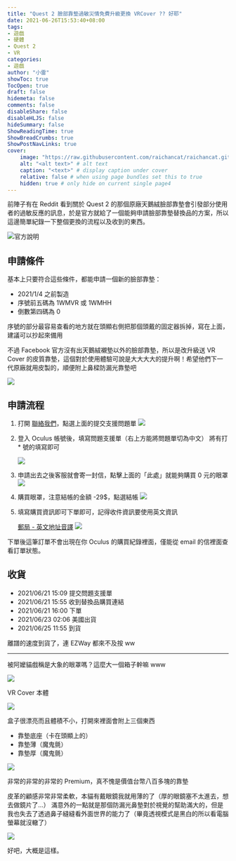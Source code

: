 ```yaml
---
title: "Quest 2 臉部靠墊過敏災情免費升級更換 VRCover ?? 好耶"
date: 2021-06-26T15:53:40+08:00
tags:
- 遊戲
- 硬體
- Quest 2
- VR
categories:
- 遊戲
author: "小雷"
showToc: true
TocOpen: true
draft: false
hidemeta: false
comments: false
disableShare: false
disableHLJS: false
hideSummary: false
ShowReadingTime: true
ShowBreadCrumbs: true
ShowPostNavLinks: true
cover:
    image: "https://raw.githubusercontent.com/raichancat/raichancat.github.io-images/master/img/_DSF4753.JPG" # image path/url
    alt: "<alt text>" # alt text
    caption: "<text>" # display caption under cover
    relative: false # when using page bundles set this to true
    hidden: true # only hide on current single page4
---
```


前陣子有在 Reddit 看到關於 Quest 2 的那個原廠天鵝絨臉部靠墊會引發部分使用者的過敏反應的訊息，於是官方就給了一個能夠申請臉部靠墊替換品的方案，所以這邊簡單紀錄一下整個更換的流程以及收到的東西。

![[官方說明](https://support.oculus.com/1504463656600795)](https://raw.githubusercontent.com/raichancat/raichancat.github.io-images/master/img/20210626160250.png)

## 申請條件

基本上只要符合這些條件，都能申請一個新的臉部靠墊：

- 2021/1/4 之前製造
- 序號前五碼為 1WMVR 或 1WMHH
- 倒數第四碼為 0

序號的部分最容易查看的地方就在頭顯右側把那個頭戴的固定器拆掉，寫在上面，建議可以抄起來備用

不過 Facebook 官方沒有出天鵝絨襯墊以外的臉部靠墊，所以是改升級送 VR Cover 的皮質靠墊，這個對於使用體驗可說是大大大大的提升啊！希望他們下一代原廠就用皮製的，順便附上鼻樑防漏光靠墊吧

![](https://raw.githubusercontent.com/raichancat/raichancat.github.io-images/master/img/20210626161544.png)

## 申請流程

1. 打開 [聯絡我們](https://support.oculus.com/885981024820727/?locale=zh_TW)，點選上面的提交支援問題單
   ![](https://raw.githubusercontent.com/raichancat/raichancat.github.io-images/master/img/20210626160826.png)

2. 登入 Oculus 帳號後，填寫問題支援單（右上方能將問題單切為中文）
   將有打 * 號的填寫即可

   ![](https://raw.githubusercontent.com/raichancat/raichancat.github.io-images/master/img/%E8%9E%A2%E5%B9%95%E6%93%B7%E5%8F%96%E7%95%AB%E9%9D%A2%202021-06-21%20150102.png)

3. 申請出去之後客服就會寄一封信，點擊上面的「此處」就能夠購買 0 元的眼罩
   ![](https://raw.githubusercontent.com/raichancat/raichancat.github.io-images/master/img/20210626161126.png)

4. 購買眼罩，注意結帳的金額 -29$，點選結帳
   ![](https://raw.githubusercontent.com/raichancat/raichancat.github.io-images/master/img/%E8%9E%A2%E5%B9%95%E6%93%B7%E5%8F%96%E7%95%AB%E9%9D%A2%202021-06-21%20155821.png)

5. 填寫購買資訊即可下單即可，記得收件資訊要使用英文資訊

   [郵局 - 英文地址音譯](https://www.post.gov.tw/post/internet/SearchZone/index.jsp?ID=130112)
   ![](https://raw.githubusercontent.com/raichancat/raichancat.github.io-images/master/img/%E8%9E%A2%E5%B9%95%E6%93%B7%E5%8F%96%E7%95%AB%E9%9D%A2%202021-06-21%20155942_LI.jpg)

下單後這筆訂單不會出現在你 Oculus 的購買紀錄裡面，僅能從 email 的信裡面查看訂單狀態。

## 收貨

- 2021/06/21 15:09 提交問題支援單
- 2021/06/21 15:55 收到替換品購買連結
- 2021/06/21 16:00 下單
- 2021/06/23 02:06 美國出貨
- 2021/06/25 11:55 到貨

離譜的速度到貨了，連 EZWay 都來不及按 ww

---

被阿嬤貓戲稱是大象的眼罩嗎？這麼大一個箱子幹嘛 www

![](https://raw.githubusercontent.com/raichancat/raichancat.github.io-images/master/img/_DSF4750.JPG)

VR Cover 本體

![](https://raw.githubusercontent.com/raichancat/raichancat.github.io-images/master/img/_DSF4751.JPG)

盒子很漂亮而且體積不小，打開來裡面會附上三個東西

- 靠墊底座（卡在頭顯上的）
- 靠墊薄（魔鬼氈）
- 靠墊厚（魔鬼氈）

![](https://raw.githubusercontent.com/raichancat/raichancat.github.io-images/master/img/_DSF4752.JPG)

非常的非常的非常的 Premium，真不愧是價值台幣八百多塊的靠墊

皮革的顧感非常非常柔軟，本貓有戴眼鏡我就用薄的了（厚的眼鏡塞不太進去，想去做鏡片了...）
滿意外的一點就是那個防漏光鼻墊對於視覺的幫助滿大的，但是我也失去了透過鼻子縫縫看外面世界的能力了（畢竟透視模式是黑白的所以看電腦螢幕就沒轍了）

![](https://raw.githubusercontent.com/raichancat/raichancat.github.io-images/master/img/_DSF4753.JPG)

好吧，大概是這樣。